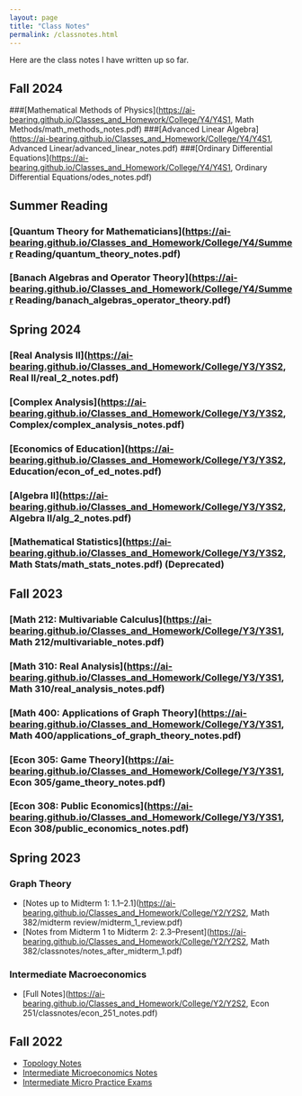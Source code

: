 ```yaml
---
layout: page
title: "Class Notes"
permalink: /classnotes.html
---
```

Here are the class notes I have written up so far.
## Fall 2024
###[Mathematical Methods of Physics](https://ai-bearing.github.io/Classes_and_Homework/College/Y4/Y4S1, Math Methods/math_methods_notes.pdf)
###[Advanced Linear Algebra](https://ai-bearing.github.io/Classes_and_Homework/College/Y4/Y4S1, Advanced Linear/advanced_linear_notes.pdf)
###[Ordinary Differential Equations](https://ai-bearing.github.io/Classes_and_Homework/College/Y4/Y4S1, Ordinary Differential Equations/odes_notes.pdf)
## Summer Reading
### [Quantum Theory for Mathematicians](https://ai-bearing.github.io/Classes_and_Homework/College/Y4/Summer Reading/quantum_theory_notes.pdf)
### [Banach Algebras and Operator Theory](https://ai-bearing.github.io/Classes_and_Homework/College/Y4/Summer Reading/banach_algebras_operator_theory.pdf)
## Spring 2024
### [Real Analysis II](https://ai-bearing.github.io/Classes_and_Homework/College/Y3/Y3S2, Real II/real_2_notes.pdf)
### [Complex Analysis](https://ai-bearing.github.io/Classes_and_Homework/College/Y3/Y3S2, Complex/complex_analysis_notes.pdf)
### [Economics of Education](https://ai-bearing.github.io/Classes_and_Homework/College/Y3/Y3S2, Education/econ_of_ed_notes.pdf)
### [Algebra II](https://ai-bearing.github.io/Classes_and_Homework/College/Y3/Y3S2, Algebra II/alg_2_notes.pdf)
### [Mathematical Statistics](https://ai-bearing.github.io/Classes_and_Homework/College/Y3/Y3S2, Math Stats/math_stats_notes.pdf) (Deprecated)

## Fall 2023
### [Math 212: Multivariable Calculus](https://ai-bearing.github.io/Classes_and_Homework/College/Y3/Y3S1, Math 212/multivariable_notes.pdf)
### [Math 310: Real Analysis](https://ai-bearing.github.io/Classes_and_Homework/College/Y3/Y3S1, Math 310/real_analysis_notes.pdf)
### [Math 400: Applications of Graph Theory](https://ai-bearing.github.io/Classes_and_Homework/College/Y3/Y3S1, Math 400/applications_of_graph_theory_notes.pdf)
### [Econ 305: Game Theory](https://ai-bearing.github.io/Classes_and_Homework/College/Y3/Y3S1, Econ 305/game_theory_notes.pdf)
### [Econ 308: Public Economics](https://ai-bearing.github.io/Classes_and_Homework/College/Y3/Y3S1, Econ 308/public_economics_notes.pdf)

## Spring 2023
### Graph Theory
- [Notes up to Midterm 1: 1.1–2.1](https://ai-bearing.github.io/Classes_and_Homework/College/Y2/Y2S2, Math 382/midterm review/midterm_1_review.pdf)
- [Notes from Midterm 1 to Midterm 2: 2.3–Present](https://ai-bearing.github.io/Classes_and_Homework/College/Y2/Y2S2, Math 382/classnotes/notes_after_midterm_1.pdf)

### Intermediate Macroeconomics
- [Full Notes](https://ai-bearing.github.io/Classes_and_Homework/College/Y2/Y2S2, Econ 251/classnotes/econ_251_notes.pdf)

## Fall 2022
- [Topology Notes](https://aiyer.notion.site/Topology-Final-Exam-Notes-4603c14e5cb94f45a867fca3164d27a5)
- [Intermediate Microeconomics Notes](https://aiyer.notion.site/Intermediate-Microeconomics-Final-Exam-Notes-2269f691b5e943508a237ff043d5d358)
- [Intermediate Micro Practice Exams](https://aiyer.notion.site/Intermediate-Micro-Practice-Exams-3e77552d3a6b4735bc5c7397f241dfcb)
